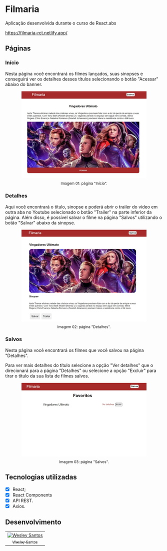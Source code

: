 # Filmaria

Aplicação desenvolvida durante o curso de React.abs

https://filmaria-rct.netlify.app/

## Páginas

### Início

Nesta página você encontrará os filmes lançados, suas sinopses e conseguirá ver os detalhes desses títulos selecionando o botão "Acessar" abaixo do banner.

<div align="center">
  <img src="./src/assets/img/pgInicio.jpg" alt="Página Início" width="400px"/><br/>
  <sub>Imagem 01: página "Início".</sub>
</div>

### Detalhes

Aqui você encontrará o título, sinopse e poderá abrir o trailer do vídeo em outra aba no Youtube selecionado o botão "Trailer" na parte inferior da página. Além disso, é possível salvar o filme na página "Salvos" utilizando o botão "Salvar" abaixo da sinopse.

<div align="center">
  <img src="./src/assets/img/pgDetalhes.jpg" alt="Página Detalhes" width="400px"/><br/>
  <sub>Imagem 02: página "Detalhes".</sub>
</div>


### Salvos

Nesta página você encontrará os filmes que você salvou na página "Detalhes". 

Para ver mais detalhes do título selecione a opção "Ver detalhes" que o direcionará para a página "Detalhes" ou selecione a opção "Excluir" para tirar o título da sua lista de filmes salvos. 

<div align="center">
  <img src="./src/assets/img/pgSalvos.jpg" alt="Página Salvos" width="400px"/><br/>
  <sub>Imagem 03: página "Salvos".</sub>
</div>

## Tecnologias utilizadas

- [x] React;
- [x] React Components
- [x] API REST.
- [x] Axios.

## Desenvolvimento

<table>
  <tr>
    <td border="1px solid #ddd" align="center">
      <a href="https://github.com/wesleysantossts">
        <img src="https://avatars.githubusercontent.com/u/56703526?v=4" width="100px" alt="Wesley Santos"/>
        <br/>
        <sub>Wesley Santos</sub>
      </a>
    </td>
  </tr>
</table>